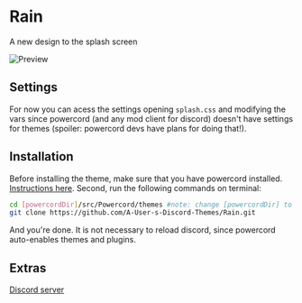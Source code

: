 # Rain
A new design to the splash screen

![Preview](https://cdn.discordapp.com/attachments/539180316447997974/719038594005598278/ezgif.com-video-to-gif_1.gif)


## Settings
For now you can acess the settings opening `splash.css` and modifying the vars since powercord (and any mod client for discord) doesn't have settings for themes (spoiler: powercord devs have plans for doing that!).

## Installation
Before installing the theme, make sure that you have powercord installed. [Instructions here](https://powercord.dev/installation).
Second, run the following commands on terminal:
```sh
cd [powercordDir]/src/Powercord/themes #note: change [powercordDir] to the current directory of powercord
git clone https://github.com/A-User-s-Discord-Themes/Rain.git
```
And you're done. It is not necessary to reload discord, since powercord auto-enables themes and plugins.

## Extras
[Discord server](https://discord.gg/jGmSTkk)